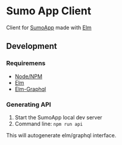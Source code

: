 # Sumo App Client

Client for [SumoApp](https://github.com/atparkweb/sumo_app) made with [Elm](https://elm-lang.org)

## Development

### Requiremens

* [Node/NPM](https://nodejs.org)
* [Elm](https://elm-lang.org)
* [Elm-Graphql](https://github.com/dillonkearns/elm-graphql)

### Generating API

1. Start the SumoApp local dev server
2. Command line: `npm run api`

This will autogenerate elm/graphql interface.
